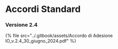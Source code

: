 # Accordi Standard

### Versione 2.4



{% file src="../.gitbook/assets/Accordo di Adesione IO_v.2.4_30_giugno_2024.pdf" %}
